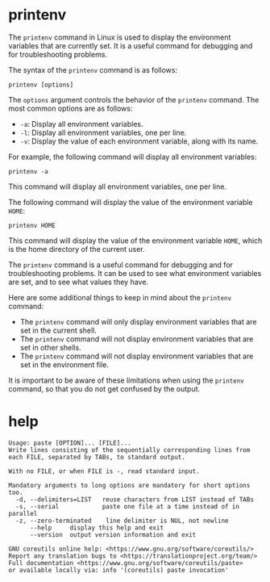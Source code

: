# printenv

The `printenv` command in Linux is used to display the environment variables that are currently set. It is a useful command for debugging and for troubleshooting problems.

The syntax of the `printenv` command is as follows:

```
printenv [options]
```

The `options` argument controls the behavior of the `printenv` command. The most common options are as follows:

* `-a`: Display all environment variables.
* `-l`: Display all environment variables, one per line.
* `-v`: Display the value of each environment variable, along with its name.

For example, the following command will display all environment variables:

```
printenv -a
```

This command will display all environment variables, one per line.

The following command will display the value of the environment variable `HOME`:

```
printenv HOME
```

This command will display the value of the environment variable `HOME`, which is the home directory of the current user.

The `printenv` command is a useful command for debugging and for troubleshooting problems. It can be used to see what environment variables are set, and to see what values they have.

Here are some additional things to keep in mind about the `printenv` command:

* The `printenv` command will only display environment variables that are set in the current shell.
* The `printenv` command will not display environment variables that are set in other shells.
* The `printenv` command will not display environment variables that are set in the environment file.

It is important to be aware of these limitations when using the `printenv` command, so that you do not get confused by the output.

# help

```
Usage: paste [OPTION]... [FILE]...
Write lines consisting of the sequentially corresponding lines from
each FILE, separated by TABs, to standard output.

With no FILE, or when FILE is -, read standard input.

Mandatory arguments to long options are mandatory for short options too.
  -d, --delimiters=LIST   reuse characters from LIST instead of TABs
  -s, --serial            paste one file at a time instead of in parallel
  -z, --zero-terminated    line delimiter is NUL, not newline
      --help     display this help and exit
      --version  output version information and exit

GNU coreutils online help: <https://www.gnu.org/software/coreutils/>
Report any translation bugs to <https://translationproject.org/team/>
Full documentation <https://www.gnu.org/software/coreutils/paste>
or available locally via: info '(coreutils) paste invocation'
```
